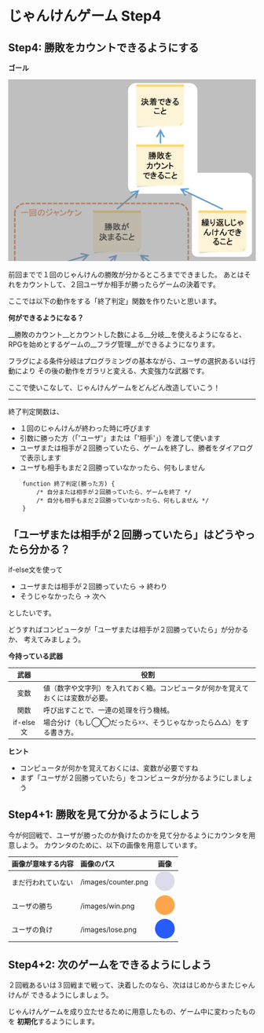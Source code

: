 じゃんけんゲーム Step4
=========================

## Step4: 勝敗をカウントできるようにする

**ゴール**

![Step4のゴール](https://github.com/TechZemi/Janken/blob/master/README/Step4.png?raw=true)

前回までで１回のじゃんけんの勝敗が分かるところまでできました。
あとはそれをカウントして、２回ユーザか相手が勝ったらゲームの決着です。

ここでは以下の動作をする「終了判定」関数を作りたいと思います。

**何ができるようになる？**

__勝敗のカウント__とカウントした数による__分岐__を使えるようになると、
RPGを始めとするゲームの__フラグ管理__ができるようになります。

フラグによる条件分岐はプログラミングの基本ながら、ユーザの選択あるいは行動により
その後の動作をガラリと変える、大変強力な武器です。

ここで使いこなして、じゃんけんゲームをどんどん改造していこう！

---


終了判定関数は、

* １回のじゃんけんが終わった時に呼びます
* 引数に勝った方（「'ユーザ'」または「'相手'」）を渡して使います
* ユーザまたは相手が２回勝っていたら、ゲームを終了し、勝者をダイアログで表示します
* ユーザも相手もまだ２回勝っていなかったら、何もしません


```
    function 終了判定(勝った方) {
        /* 自分または相手が２回勝っていたら、ゲームを終了 */
        /* 自分も相手もまだ２回勝っていなかったら、何もしません */
    }
```

## 「ユーザまたは相手が２回勝っていたら」はどうやったら分かる？

if-else文を使って

* ユーザまたは相手が２回勝っていたら -> 終わり
* そうじゃなかったら -> 次へ

としたいです。

どうすればコンピュータが「ユーザまたは相手が２回勝っていたら」が分かるか、
考えてみましょう。

**今持っている武器**

| 武器      | 役割       |
|:---------:|------------|
| 変数      | 値（数字や文字列）を入れておく箱。コンピュータが何かを覚えておくには変数が必要。 |
| 関数      | 呼び出すことで、一連の処理を行う機械。                           |
| if-else文 | 場合分け（もし◯◯だったら☓☓、そうじゃなかったら△△）をする書き方。 |

**ヒント**
* コンピュータが何かを覚えておくには、変数が必要ですね
* まず「ユーザが２回勝っていたら」をコンピュータが分かるようにしましょう


## Step4+1: 勝敗を見て分かるようにしよう

今が何回戦で、ユーザが勝ったのか負けたのかを見て分かるようにカウンタを用意しよう。
カウンタのために、以下の画像を用意しています。

| 画像が意味する内容 | 画像のパス          | 画像       |
|:-------------------|:--------------------|------------|
| まだ行われていない | /images/counter.png | ![counter](https://github.com/TechZemi/Janken/blob/master/images/counter.png?raw=true) |
| ユーザの勝ち       | /images/win.png     | ![win](https://github.com/TechZemi/Janken/blob/master/images/win.png?raw=true) |
| ユーザの負け       | /images/lose.png    | ![lose](https://github.com/TechZemi/Janken/blob/master/images/lose.png?raw=true) |



## Step4+2: 次のゲームをできるようにしよう

２回戦あるいは３回戦まで戦って、決着したのなら、次ははじめからまたじゃんけんが
できるようにしましょう。

じゃんけんゲームを成り立たせるために用意したもの、ゲーム中に変わったものを
**初期化**するようにします。
